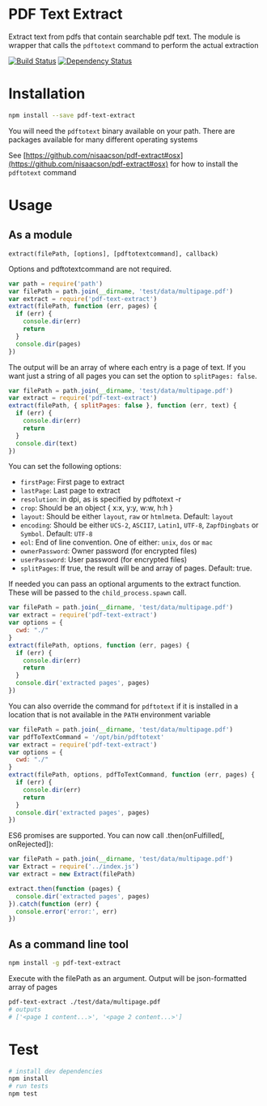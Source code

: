 # PDF Text Extract

Extract text from pdfs that contain searchable pdf text. The module is wrapper that calls the `pdftotext` command to perform the actual extraction

[![Build Status](https://travis-ci.org/nisaacson/pdf-text-extract.png?branch=master)](https://travis-ci.org/nisaacson/pdf-text-extract) [![Dependency Status](https://david-dm.org/nisaacson/pdf-text-extract.png)](https://david-dm.org/nisaacson/pdf-text-extract)

# Installation
```bash
npm install --save pdf-text-extract
```


You will need the `pdftotext` binary available on your path. There are packages available for many different operating systems

See [https://github.com/nisaacson/pdf-extract#osx](https://github.com/nisaacson/pdf-extract#osx) for how to install the `pdftotext` command


# Usage

## As a module

`extract(filePath, [options], [pdftotextcommand], callback)`

Options and pdftotextcommand are not required.


```javascript
var path = require('path')
var filePath = path.join(__dirname, 'test/data/multipage.pdf')
var extract = require('pdf-text-extract')
extract(filePath, function (err, pages) {
  if (err) {
    console.dir(err)
    return
  }
  console.dir(pages)
})
```
The output will be an array of where each entry is a page of text. If you want just a string of all pages you can set the option to `splitPages: false`.

```javascript
var filePath = path.join(__dirname, 'test/data/multipage.pdf')
var extract = require('pdf-text-extract')
extract(filePath, { splitPages: false }, function (err, text) {
  if (err) {
    console.dir(err)
    return
  }
  console.dir(text)
})
```

You can set the following options:
- `firstPage`: First page to extract
- `lastPage`: Last page to extract
- `resolution`: in dpi, as is specified by pdftotext -r
- `crop`: Should be an object { x:x, y:y, w:w, h:h }
- `layout`: Should be either `layout`, `raw` or `htmlmeta`. Default: `layout`
- `encoding`: Should be either `UCS-2`, `ASCII7`, `Latin1`, `UTF-8`, `ZapfDingbats` or `Symbol`. Default: `UTF-8`
- `eol`: End of line convention. One of either: `unix`, `dos` or `mac`
- `ownerPassword`: Owner password (for encrypted files)
- `userPassword`: User password (for encrypted files)
- `splitPages`: If true, the result will be and array of pages. Default: true.


If needed you can pass an optional arguments to the extract function. These will be passed to the `child_process.spawn` call.

```javascript
var filePath = path.join(__dirname, 'test/data/multipage.pdf')
var extract = require('pdf-text-extract')
var options = {
  cwd: "./"
}
extract(filePath, options, function (err, pages) {
  if (err) {
    console.dir(err)
    return
  }
  console.dir('extracted pages', pages)
})
```

You can also override the command for `pdftotext` if it is installed in a location that is not available in the `PATH` environment variable


```javascript
var filePath = path.join(__dirname, 'test/data/multipage.pdf')
var pdfToTextCommand = '/opt/bin/pdftotext'
var extract = require('pdf-text-extract')
var options = {
  cwd: "./"
}
extract(filePath, options, pdfToTextCommand, function (err, pages) {
  if (err) {
    console.dir(err)
    return
  }
  console.dir('extracted pages', pages)
})
```


ES6 promises are supported. You can now call .then(onFulfilled[, onRejected]):

```javascript
var filePath = path.join(__dirname, 'test/data/multipage.pdf')
var Extract = require('../index.js')
var extract = new Extract(filePath)

extract.then(function (pages) {
  console.dir('extracted pages', pages)
}).catch(function (err) {
  console.error('error:', err)
})
```


## As a command line tool

```bash
npm install -g pdf-text-extract
```

Execute with the filePath as an argument. Output will be json-formatted array of pages

```bash
pdf-text-extract ./test/data/multipage.pdf
# outputs
# ['<page 1 content...>', '<page 2 content...>']
```

# Test

```bash
# install dev dependencies
npm install
# run tests
npm test

